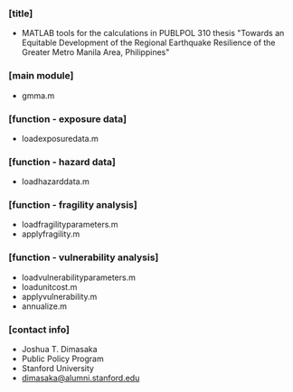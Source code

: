 ### [title]
- MATLAB tools for the calculations in PUBLPOL 310 thesis "Towards an Equitable Development of the Regional Earthquake Resilience of the Greater Metro Manila Area, Philippines"

### [main module]
- gmma.m

### [function - exposure data]
- loadexposuredata.m

### [function - hazard data]
- loadhazarddata.m

### [function - fragility analysis]
- loadfragilityparameters.m
- applyfragility.m

### [function - vulnerability analysis]
- loadvulnerabilityparameters.m
- loadunitcost.m
- applyvulnerability.m
- annualize.m

### [contact info]
- Joshua T. Dimasaka
- Public Policy Program
- Stanford University
- dimasaka@alumni.stanford.edu
